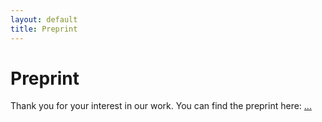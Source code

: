 ```yaml
---
layout: default
title: Preprint
---
```


# Preprint

Thank you for your interest in our work. You can find the preprint here: [...](...)
